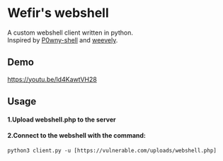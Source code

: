 # Wefir's webshell
A custom webshell client written in python.
<br>
Inspired by <a href="https://github.com/flozz/p0wny-shell">P0wny-shell</a> and <a href="https://github.com/epinna/weevely3">weevely</a>.
## Demo
<a href="https://youtu.be/ld4KawtVH28">https://youtu.be/ld4KawtVH28</a>
## Usage
#### 1.Upload webshell.php to the server
#### 2.Connect to the webshell with the command:
```
python3 client.py -u [https://vulnerable.com/uploads/webshell.php]
```

